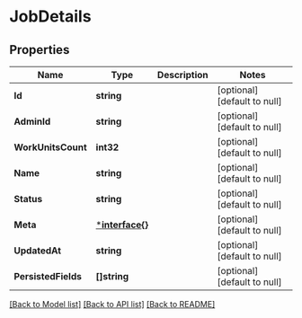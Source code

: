 # JobDetails

## Properties
Name | Type | Description | Notes
------------ | ------------- | ------------- | -------------
**Id** | **string** |  | [optional] [default to null]
**AdminId** | **string** |  | [optional] [default to null]
**WorkUnitsCount** | **int32** |  | [optional] [default to null]
**Name** | **string** |  | [optional] [default to null]
**Status** | **string** |  | [optional] [default to null]
**Meta** | [***interface{}**](interface{}.md) |  | [optional] [default to null]
**UpdatedAt** | **string** |  | [optional] [default to null]
**PersistedFields** | **[]string** |  | [optional] [default to null]

[[Back to Model list]](../README.md#documentation-for-models) [[Back to API list]](../README.md#documentation-for-api-endpoints) [[Back to README]](../README.md)



